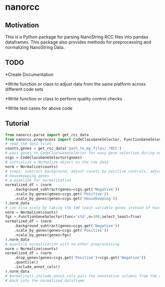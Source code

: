 # nanorcc
## Motivation
This is a Python package for parsing NanoString RCC files into pandas dataframes. 
This package also provides methods for preprocessing and normalizing NanoString Data.
## TODO
*Create Documentation

*Write function or class to adjust data from the same platform across different code sets

*Write function or class to perform quality control checks

*Write test cases for above code
## Tutorial
```python
from nanorcc.parse import get_rcc_data
from nanorcc.preprocess import CodeClassGeneSelector, FunctionGeneSelector, Normalize
# read the data files
counts,genes = get_rcc_data('path_to_my_files/.*RCC')
# pass genes to CodeClassGeneSelector for easy gene selection during normalization.
ccgs = CodeClassGeneSelector(genes)
# initialize a Normalize object on the raw data
norm = Normalize(counts)
# steps: subtract background, adjust counts by positive controls, adjust counts by 
# housekeeping genes
# a pipeline for normalization
normalized_df = (norm
    .background_subtract(genes=ccgs.get('Negative'))
    .scale_by_genes(genes=ccgs.get('Positive'))
    .scale_by_genes(genes=ccgs.get('Housekeeping'))
).norm_data
# can also scale by taking the 100 least variable genes instead of housekeeping
norm = Normalize(counts)
fgs = FunctionGeneSelector(func='std',n=100,select_least=True)
normalized_df = (norm
    .background_subtract(genes=ccgs.get('Negative'))
    .scale_by_genes(genes=ccgs.get('Positive'))
    .scale_by_genes(genes=fgs)
).norm_data
# quantile normalization with no other preprocessing
norm = Normalize(counts)
normalized_df = (norm
    .drop_genes(genes=ccgs.get('Positive')+ccgs.get('Negative'))
    .quantile()
    .include_annot_cols()
).norm_data
# Normalize().include_annot_cols puts the annotation columns from the raw data
# back into the normalized dataframe
```